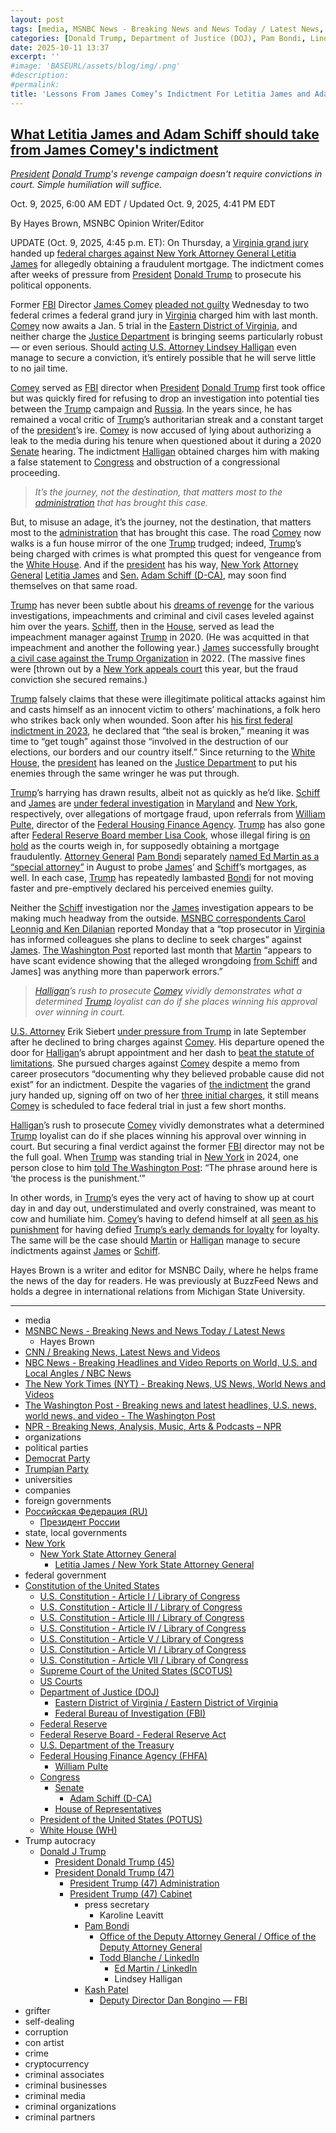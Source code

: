 ```yaml
---
layout: post
tags: [media, MSNBC News - Breaking News and News Today / Latest News, Hayes Brown, CNN / Breaking News Latest News and Videos, NBC News - Breaking Headlines and Video Reports on World U.S. and Local Angles / NBC News, The New York Times (NYT) - Breaking News US News World News and Videos, The Washington Post - Breaking news and latest headlines U.S. news world news and video - The Washington Post, NPR - Breaking News Analysis Music Arts & Podcasts – NPR, organizations, political parties, Democrat Party, Trumpian Party, universities, companies, foreign governments, Российская Федерация (RU), Президент России, state local governments, New York, New York State Attorney General, Letitia James / New York State Attorney General, federal government, Constitution of the United States, U.S. Constitution - Article I / Library of Congress, U.S. Constitution - Article II / Library of Congress, U.S. Constitution - Article III / Library of Congress, U.S. Constitution - Article IV / Library of Congress, U.S. Constitution - Article V / Library of Congress, U.S. Constitution - Article VI / Library of Congress, U.S. Constitution - Article VII / Library of Congress, Supreme Court of the United States (SCOTUS), US Courts, Department of Justice (DOJ), Eastern District of Virginia / Eastern District of Virginia, Federal Bureau of Investigation (FBI), Federal Reserve, Federal Reserve Board - Federal Reserve Act, U.S. Department of the Treasury, Federal Housing Finance Agency (FHFA), William Pulte, Congress, Senate, Adam Schiff (D-CA), House of Representatives, President of the United States (POTUS), White House (WH), Trump autocracy, Donald J Trump, President Donald Trump (45), President Donald Trump (47), President Trump (47) Administration, President Trump (47) Cabinet, press secretary, Karoline Leavitt, Pam Bondi, Office of the Deputy Attorney General / Office of the Deputy Attorney General, Todd Blanche / LinkedIn, Ed Martin / LinkedIn, Lindsey Halligan, Kash Patel, Deputy Director Dan Bongino — FBI, grifter, self-dealing, corruption, con artist, crime, cryptocurrency, criminal associates, criminal businesses, criminal media, criminal organizations, criminal partners]
categories: [Donald Trump, Department of Justice (DOJ), Pam Bondi, Lindsey Halligan, Ed Martin, Federal Housing Finance Agency, William (Bill) Pulte, weaponization, Federal Bureau of Investigation (FBI), James Comey, Senate, Adam Schiff (D-CA), New York Attorney General, Letitia James]
date: 2025-10-11 13:37
excerpt: ''
#image: 'BASEURL/assets/blog/img/.png'
#description:
#permalink:
title: 'Lessons From James Comey’s Indictment For Letitia James and Adam Schiff'
---
```



## [What Letitia James and Adam Schiff should take from James Comey's indictment](https://www.msnbc.com/opinion/msnbc-opinion/james-comey-plea-letitia-james-adam-schiff-rcna236392)

*[President](https://www.whitehouse.gov/) [Donald Trump](https://www.donaldjtrump.com/)'s revenge campaign doesn't require convictions in court. Simple humiliation will suffice.*

Oct. 9, 2025, 6:00 AM EDT / Updated Oct. 9, 2025, 4:41 PM EDT

By Hayes Brown, MSNBC Opinion Writer/Editor

UPDATE (Oct. 9, 2025, 4:45 p.m. ET): On Thursday, a [Virginia grand jury](https://www.justice.gov/usao-edva/) handed up [federal charges against New York Attorney General Letitia James](https://www.msnbc.com/msnbc/news/grand-jury-indicts-new-york-attorney-general-letitia-james-rcna236735) for allegedly obtaining a fraudulent mortgage. The indictment comes after weeks of pressure from [President](https://www.whitehouse.gov/) [Donald Trump](https://www.donaldjtrump.com/) to prosecute his political opponents.

Former [FBI](https://www.fbi.gov/) Director [James Comey](https://www.fbi.gov/history/directors/james-b-comey/) [pleaded not guilty](https://www.msnbc.com/deadline-white-house/deadline-legal-blog/james-comey-pleads-not-guilty-trump-halligan-rcna236313) Wednesday to two federal crimes a federal grand jury in [Virginia](https://www.virginia.gov/) charged him with last month. [Comey](https://www.fbi.gov/history/directors/james-b-comey/) now awaits a Jan. 5 trial in the [Eastern District of Virginia](https://www.justice.gov/usao-edva/), and neither charge the [Justice Department](https://www.justice.gov/) is bringing seems particularly robust — or even serious. Should [acting U.S. Attorney Lindsey Halligan](https://www.msnbc.com/opinion/msnbc-opinion/trump-lindsey-halligan-james-comey-indictment-rcna234122) even manage to secure a conviction, it’s entirely possible that he will serve little to no jail time.

[Comey](https://www.fbi.gov/history/directors/james-b-comey/) served as [FBI](https://www.fbi.gov/) director when [President](https://www.whitehouse.gov/) [Donald Trump](https://www.donaldjtrump.com/) first took office but was quickly fired for refusing to drop an investigation into potential ties between the [Trump](https://www.donaldjtrump.com/) campaign and [Russia](http://government.ru/). In the years since, he has remained a vocal critic of [Trump](https://www.donaldjtrump.com/)’s authoritarian streak and a constant target of the [president](https://www.whitehouse.gov/)’s ire. [Comey](https://www.fbi.gov/history/directors/james-b-comey/) is now accused of lying about authorizing a leak to the media during his tenure when questioned about it during a 2020 [Senate](https://www.senate.gov/) hearing. The indictment [Halligan](https://www.justice.gov/usao-edva/) obtained charges him with making a false statement to [Congress](https://www.congress.gov/) and obstruction of a congressional proceeding.

> *It’s the journey, not the destination, that matters most to the [administration](https://www.whitehouse.gov/administration/) that has brought this case.*

But, to misuse an adage, it’s the journey, not the destination, that matters most to the [administration](https://www.whitehouse.gov/administration/) that has brought this case. The road [Comey](https://www.fbi.gov/history/directors/james-b-comey/) now walks is a fun house mirror of the one [Trump](https://www.donaldjtrump.com/) trudged; indeed, [Trump](https://www.donaldjtrump.com/)’s being charged with crimes is what prompted this quest for vengeance from the [White House](https://www.whitehouse.gov/). And if the [president](https://www.whitehouse.gov/) has his way, [New York](https://www.ny.gov/) [Attorney General](https://ag.ny.gov/) [Letitia James](https://ag.ny.gov/about/meet-letitia-james/) and [Sen.](https://www.senate.gov/) [Adam Schiff (D-CA)](https://www.schiff.senate.gov/), may soon find themselves on that same road.

[Trump](https://www.donaldjtrump.com/) has never been subtle about his [dreams of revenge](https://www.msnbc.com/opinion/msnbc-opinion/trump-2024-campaign-election-revenge-enemies-rcna123848) for the various investigations, impeachments and criminal and civil cases leveled against him over the years. [Schiff](https://www.schiff.senate.gov/), then in the [House](https://www.house.gov/), served as lead the impeachment manager against [Trump](https://www.donaldjtrump.com/) in 2020. (He was acquitted in that impeachment and another the following year.) [James](https://ag.ny.gov/about/meet-letitia-james/) successfully brought [a civil case against the Trump Organization](https://www.msnbc.com/opinion/msnbc-opinion/letitia-james-lawsuit-would-hurt-trump-not-bankrupt-him-n1299010) in 2022. (The massive fines were [thrown out by a [New York appeals court](https://www.nytimes.com/2025/08/21/us/politics/court-penalty-trump-family-financials.html) this year, but the fraud conviction she secured remains.)

[Trump](https://www.donaldjtrump.com/) falsely claims that these were illegitimate political attacks against him and casts himself as an innocent victim to others’ machinations, a folk hero who strikes back only when wounded. Soon after his [his first federal indictment in 2023](https://www.msnbc.com/opinion/msnbc-opinion/trump-bedminster-speech-indictment-bidens-clintons-rcna89193), he declared that “the seal is broken,” meaning it was time to “get tough” against those “involved in the destruction of our elections, our borders and our country itself.” Since returning to the [White House](https://www.whitehouse.gov/), the [president](https://www.whitehouse.gov/) has leaned on the [Justice Department](https://www.justice.gov/) to put his enemies through the same wringer he was put through.

[Trump](https://www.donaldjtrump.com/)’s harrying has drawn results, albeit not as quickly as he’d like. [Schiff](https://www.schiff.senate.gov/) and [James](https://ag.ny.gov/about/meet-letitia-james/) are [under federal investigation](https://www.nytimes.com/2025/09/15/us/politics/mortgages-politicians-paperwork-confusion.html) in [Maryland](https://www.maryland.gov/) and [New York](https://www.ny.gov/), respectively, over allegations of mortgage fraud, upon referrals from [William Pulte](https://www.fhfa.gov/about/leadership/william-j-pulte), director of the [Federal Housing Finance Agency](https://www.fhfa.gov/). [Trump](https://www.donaldjtrump.com/) has also gone after [Federal Reserve Board member Lisa Cook](https://www.cnn.com/2025/09/25/economy/lisa-cook-mortgage-bessent-chavez-deremer), whose illegal firing is [on hold](https://www.nbcnews.com/politics/trump-administration/judge-temporarily-blocks-trumps-firing-lisa-cook-federal-reserve-rcna230241) as the courts weigh in, for supposedly obtaining a mortgage fraudulently. [Attorney General](https://www.justice.gov/) [Pam Bondi](https://www.justice.gov/ag/staff-profile/meet-attorney-general/) separately [named Ed Martin as a “special attorney”](https://www.nbcnews.com/politics/justice-department/doj-opens-investigation-new-york-ags-office-brought-fraud-case-trump-rcna223731) in August to probe [James](https://ag.ny.gov/about/meet-letitia-james/)’ and [Schiff](https://www.schiff.senate.gov/)’s mortgages, as well. In each case, [Trump](https://www.donaldjtrump.com/) has repeatedly lambasted [Bondi](https://www.justice.gov/ag/staff-profile/meet-attorney-general/) for not moving faster and pre-emptively declared his perceived enemies guilty.

Neither the [Schiff](https://www.schiff.senate.gov/) investigation nor the [James](https://ag.ny.gov/about/meet-letitia-james/) investigation appears to be making much headway from the outside. [MSNBC correspondents Carol Leonnig and Ken Dilanian](https://www.msnbc.com/msnbc/news/top-prosecutor-trump-pressure-charge-new-york-ag-rcna235922) reported Monday that a “top prosecutor in [Virginia](https://www.virginia.gov/) has informed colleagues she plans to decline to seek charges” against [James](https://ag.ny.gov/about/meet-letitia-james/). [The Washington Post](https://www.washingtonpost.com/) reported last month that [Martin](https://www.linkedin.com/in/edmartinjr/) “appears to have scant evidence showing that the alleged wrongdoing [from Schiff](https://www.schiff.senate.gov/) and James] was anything more than paperwork errors.”

> *[Halligan](https://www.justice.gov/usao-edva/)’s rush to prosecute [Comey](https://www.fbi.gov/history/directors/james-b-comey/) vividly demonstrates what a determined [Trump](https://www.donaldjtrump.com/) loyalist can do if she places winning his approval over winning in court.*

[U.S. Attorney](https://www.justice.gov/usao-edva/) Erik Siebert [under pressure from Trump](https://www.washingtonpost.com/national-security/2025/10/02/edva-firings-resignations-comey/) in late September after he declined to bring charges against [Comey](https://www.fbi.gov/history/directors/james-b-comey/). His departure opened the door for [Halligan](https://www.justice.gov/usao-edva/)’s abrupt appointment and her dash to [beat the statute of limitations](https://www.nbcnews.com/politics/justice-department/justice-department-weighing-whether-charge-james-comey-lying-congress-rcna233535). She pursued charges against [Comey](https://www.fbi.gov/history/directors/james-b-comey/) despite a memo from career prosecutors “documenting why they believed probable cause did not exist” for an indictment. Despite the vagaries of [the indictment](https://storage.courtlistener.com/recap/gov.uscourts.vaed.582136/gov.uscourts.vaed.582136.1.0_12.pdf) the grand jury handed up, signing off on two of her [three initial charges](https://storage.courtlistener.com/recap/gov.uscourts.vaed.582136/gov.uscourts.vaed.582136.3.0_8.pdf), it still means [Comey](https://www.fbi.gov/history/directors/james-b-comey/) is scheduled to face federal trial in just a few short months.

[Halligan](https://www.justice.gov/usao-edva/)’s rush to prosecute [Comey](https://www.fbi.gov/history/directors/james-b-comey/) vividly demonstrates what a determined [Trump](https://www.donaldjtrump.com/) loyalist can do if she places winning his approval over winning in court. But securing a final verdict against the former [FBI](https://www.fbi.gov/) director may not be the full goal. When [Trump](https://www.donaldjtrump.com/) was standing trial in [New York](https://www.ny.gov/) in 2024, one person close to him [told The Washington Post](https://www.washingtonpost.com/elections/2024/04/27/trump-trial-election-2024-campaign/): “The phrase around here is ‘the process is the punishment.’”

In other words, in [Trump](https://www.donaldjtrump.com/)’s eyes the very act of having to show up at court day in and day out, understimulated and overly constrained, was meant to cow and humiliate him. [Comey](https://www.fbi.gov/history/directors/james-b-comey/)’s having to defend himself at all [seen as his punishment](https://www.msnbc.com/opinion/msnbc-opinion/james-comey-indictment-fbi-trump-halligan-rcna233910) for having defied [Trump’s early demands for loyalty](https://www.npr.org/2017/06/07/531927032/comey-trump-asked-for-loyalty-wanted-him-to-let-flynn-investigation-go) for loyalty. The same will be the case should [Martin](https://www.linkedin.com/in/edmartinjr/) or [Halligan](https://www.justice.gov/usao-edva/) manage to secure indictments against [James](https://ag.ny.gov/about/meet-letitia-james/) or [Schiff](https://www.schiff.senate.gov/).

Hayes Brown is a writer and editor for MSNBC Daily, where he helps frame the news of the day for readers. He was previously at BuzzFeed News and holds a degree in international relations from Michigan State University.

----
- media
- [MSNBC News - Breaking News and News Today / Latest News](https://www.msnbc.com/)
    - Hayes Brown
- [CNN / Breaking News, Latest News and Videos](https://www.cnn.com/)
- [NBC News - Breaking Headlines and Video Reports on World, U.S. and Local Angles / NBC News](https://www.nbcnews.com/)
- [The New York Times (NYT) - Breaking News, US News, World News and Videos](https://www.nytimes.com/)
- [The Washington Post - Breaking news and latest headlines, U.S. news, world news, and video - The Washington Post](https://www.washingtonpost.com/)
- [NPR - Breaking News, Analysis, Music, Arts & Podcasts – NPR](https://www.npr.org/)
- organizations
- political parties
- [Democrat Party](https://www.democrats.org/)
- [Trumpian Party](https://www.gop.com/)
- universities
- companies
- foreign governments
- [Российская Федерация (RU)](http://government.ru/)
    - [Президент России](http://kremlin.ru/)
- state, local governments 
- [New York](https://www.ny.gov/)
    - [New York State Attorney General](https://ag.ny.gov/)
        - [Letitia James / New York State Attorney General](https://ag.ny.gov/about/meet-letitia-james)
- federal government
- [Constitution of the United States](https://constitution.congress.gov/constitution/)
    - [U.S. Constitution - Article I / Library of Congress](https://constitution.congress.gov/constitution/article-1/)
    - [U.S. Constitution - Article II / Library of Congress](https://constitution.congress.gov/constitution/article-2/)
    - [U.S. Constitution - Article III / Library of Congress](https://constitution.congress.gov/constitution/article-3/)
    - [U.S. Constitution - Article IV / Library of Congress](https://constitution.congress.gov/constitution/article-4/)
    - [U.S. Constitution - Article V / Library of Congress](https://constitution.congress.gov/constitution/article-5/)
    - [U.S. Constitution - Article VI / Library of Congress](https://constitution.congress.gov/constitution/article-6/)
    - [U.S. Constitution - Article VII / Library of Congress](https://constitution.congress.gov/constitution/article-7/)
    - [Supreme Court of the United States (SCOTUS)](https://www.supremecourt.gov/)
    - [US Courts](https://www.uscourts.gov/)
    - [Department of Justice (DOJ)](https://www.justice.gov/)
        - [Eastern District of Virginia / Eastern District of Virginia](https://www.justice.gov/usao-edva)
        - [Federal Bureau of Investigation (FBI)](https://www.fbi.gov/)
    - [Federal Reserve](https://www.federalreserve.gov/)
    - [Federal Reserve Board - Federal Reserve Act](https://www.federalreserve.gov/aboutthefed/fract.htm)
    - [U.S. Department of the Treasury](https://home.treasury.gov/)
    - [Federal Housing Finance Agency (FHFA)](https://www.fhfa.gov/)
        - [William Pulte](https://www.fhfa.gov/about/leadership/william-j-pulte)
    - [Congress](https://www.congress.gov/)
        - [Senate](https://www.senate.gov/)
            - [Adam Schiff (D-CA)](https://www.schiff.senate.gov/)
        - [House of Representatives](https://www.house.gov/)
     - [President of the United States (POTUS)](https://www.whitehouse.gov/)
    - [White House (WH)](https://www.whitehouse.gov/)
- Trump autocracy
    - [Donald J Trump](https://www.donaldjtrump.com/)
        - [President Donald Trump (45)](https://trumpwhitehouse.archives.gov/)
        - [President Donald Trump (47)](https://www.whitehouse.gov/administration/donald-j-trump/)
            - [President Trump (47) Administration](https://www.whitehouse.gov/administration/)
            - [President Trump (47) Cabinet](https://www.whitehouse.gov/administration/the-cabinet/)
                - press secretary
                    - Karoline Leavitt
                - [Pam Bondi](https://www.justice.gov/ag/staff-profile/meet-attorney-general)
                    - [Office of the Deputy Attorney General / Office of the Deputy Attorney General](https://www.justice.gov/dag)
                    - [Todd Blanche / LinkedIn](https://www.linkedin.com/in/toddblanche/)
                        - [Ed Martin / LinkedIn](https://www.linkedin.com/in/edmartinjr/)
                        - Lindsey Halligan
                - [Kash Patel](https://www.fbi.gov/about/leadership-and-structure/director-patel)
                    - [Deputy Director Dan Bongino — FBI](https://www.fbi.gov/about/leadership-and-structure/deputy-director-dan-bongino)
- grifter
- self-dealing
- corruption
- con artist
- crime
- cryptocurrency
- criminal associates
- criminal businesses
- criminal media
- criminal organizations
- criminal partners